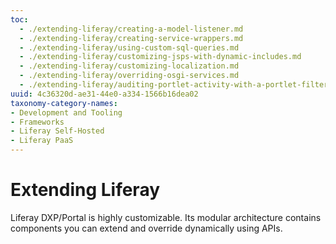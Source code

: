 ```yaml
---
toc:
  - ./extending-liferay/creating-a-model-listener.md
  - ./extending-liferay/creating-service-wrappers.md
  - ./extending-liferay/using-custom-sql-queries.md
  - ./extending-liferay/customizing-jsps-with-dynamic-includes.md
  - ./extending-liferay/customizing-localization.md
  - ./extending-liferay/overriding-osgi-services.md
  - ./extending-liferay/auditing-portlet-activity-with-a-portlet-filter.md
uuid: 4c36320d-ae31-44e0-a334-1566b16dea02
taxonomy-category-names:
- Development and Tooling
- Frameworks
- Liferay Self-Hosted
- Liferay PaaS
---
```

# Extending Liferay

Liferay DXP/Portal is highly customizable. Its modular architecture contains components you can extend and override dynamically using APIs.
